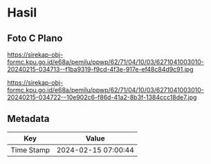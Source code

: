 # Hasil

## Foto C Plano

https://sirekap-obj-formc.kpu.go.id/e68a/pemilu/ppwp/62/71/04/10/03/6271041003010-20240215-034713--f1ba9319-f9cd-4f3e-917e-ef48c84d9c91.jpg

https://sirekap-obj-formc.kpu.go.id/e68a/pemilu/ppwp/62/71/04/10/03/6271041003010-20240215-034722--10e902c6-f86d-41a2-8b3f-1384ccc18de7.jpg


## Metadata

| Key        | Value               |
| ---------- | ------------------- |
| Time Stamp | 2024-02-15 07:00:44 |



